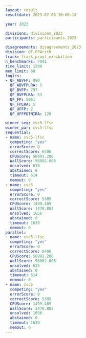 ```yaml
---
layout: result
resultdate: 2023-07-06 16:06:18

year: 2023

divisions: divisions_2023
participants: participants_2023

disagreements: disagreements_2023
division: QF_FPArith
track: track_proof_exhibition
n_benchmarks: 7041
time_limit: 1200
mem_limit: 60
logics:
- QF_ABVFP: 990
  QF_ABVFPLRA: 5
  QF_BVFP: 797
  QF_BVFPLRA: 53
  QF_FP: 5061
  QF_FPLRA: 5
  QF_UFFP: 2
  QF_UFFPDTNIRA: 128

winner_seq: cvc5-lfsc
winner_par: cvc5-lfsc
sequential:
- name: cvc5-lfsc
  competing: "yes"
  errorScore: 0
  correctScore: 6406
  CPUScore: 56991.286
  WallScore: 56802.006
  unsolved: 635
  abstained: 0
  timeout: 614
  memout: 0
- name: cvc5
  competing: "yes"
  errorScore: 0
  correctScore: 5385
  CPUScore: 1499.489
  WallScore: 1470.803
  unsolved: 1656
  abstained: 0
  timeout: 1639
  memout: 0
parallel:
- name: cvc5-lfsc
  competing: "yes"
  errorScore: 0
  correctScore: 6406
  CPUScore: 56991.286
  WallScore: 56802.006
  unsolved: 635
  abstained: 0
  timeout: 614
  memout: 0
- name: cvc5
  competing: "yes"
  errorScore: 0
  correctScore: 5385
  CPUScore: 1499.489
  WallScore: 1470.803
  unsolved: 1656
  abstained: 0
  timeout: 1639
  memout: 0
---
```

